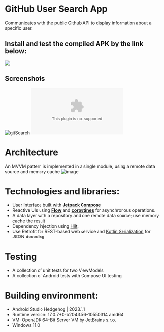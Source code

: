 # GitHub User Search App 

Communicates with the public Github API to display information about a specific user.

## Install and test the compiled APK  by the link below: 
[![](https://img.shields.io/badge/Github_Search-APK-green.svg?style=for-the-badge&logo=android)](https://github.com/Kevin321an/GithubSearch/blob/master/releases/download/gitSearch.apk)

## Screenshots
![gitSearch](https://github.com/Kevin321an/GithubSearch/assets/12762835/aae9bb87-932c-4ab7-852b-a3804fa27909) ![image](https://github.com/Kevin321an/GithubSearch/raw/master/releases/download/gitSearch.apk)

# Architecture
An MVVM pattern is implemented in a single module, using a remote data source and memory cache 
![image](https://github.com/Kevin321an/GithubSearch/assets/12762835/e43f79a0-dec4-4c5f-89bb-b80004761a53)


# Technologies and libraries: 

- User Interface built with **[Jetpack Compose](https://developer.android.com/jetpack/compose)**
- Reactive UIs using **[Flow](https://developer.android.com/kotlin/flow)** and **[coroutines](https://kotlinlang.org/docs/coroutines-overview.html)** for asynchronous operations.
- A data layer with a repository and one remote data source; use memory cache the result
- Dependency injection using [Hilt](https://developer.android.com/training/dependency-injection/hilt-android).
- Use Retrofit for REST-based web service and [Kotlin Serialization](https://kotlinlang.org/docs/serialization.html) for JSON decoding 
# Testing
- A collection of unit tests for two ViewModels
- A collection of Android tests with Compose UI testing 

# Building environment: 
- Android Studio Hedgehog | 2023.1.1
- Runtime version: 17.0.7+0-b2043.56-10550314 amd64
- VM: OpenJDK 64-Bit Server VM by JetBrains s.r.o.
- Windows 11.0

